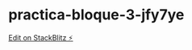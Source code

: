 # practica-bloque-3-jfy7ye

[Edit on StackBlitz ⚡️](https://stackblitz.com/edit/practica-bloque-3-jfy7ye)